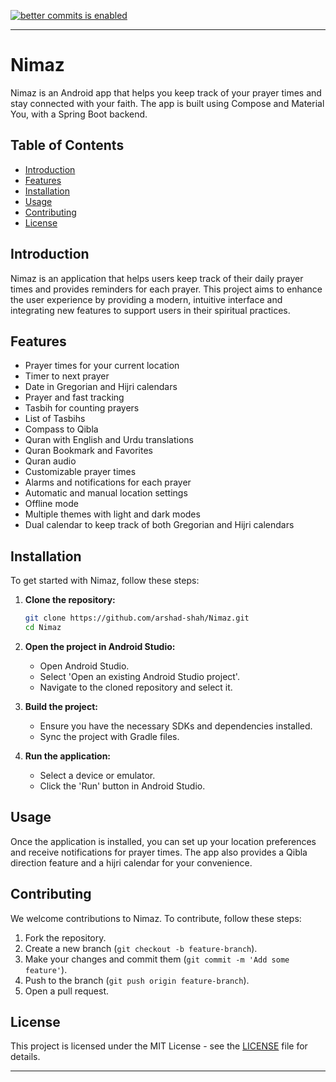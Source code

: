 [![better commits is enabled](https://img.shields.io/badge/better--commits-enabled?style=for-the-badge&logo=git&color=a6e3a1&logoColor=D9E0EE&labelColor=302D41)](https://github.com/Everduin94/better-commits)

---

# Nimaz

Nimaz is an Android app that helps you keep track of your prayer times and stay connected with your faith. The app is built using Compose and Material You, with a Spring Boot backend.

## Table of Contents
- [Introduction](#introduction)
- [Features](#features)
- [Installation](#installation)
- [Usage](#usage)
- [Contributing](#contributing)
- [License](#license)

## Introduction
Nimaz is an application that helps users keep track of their daily prayer times and provides reminders for each prayer. This project aims to enhance the user experience by providing a modern, intuitive interface and integrating new features to support users in their spiritual practices.

## Features
- Prayer times for your current location
- Timer to next prayer
- Date in Gregorian and Hijri calendars
- Prayer and fast tracking
- Tasbih for counting prayers
- List of Tasbihs
- Compass to Qibla
- Quran with English and Urdu translations
- Quran Bookmark and Favorites
- Quran audio
- Customizable prayer times
- Alarms and notifications for each prayer
- Automatic and manual location settings
- Offline mode
- Multiple themes with light and dark modes
- Dual calendar to keep track of both Gregorian and Hijri calendars

## Installation
To get started with Nimaz, follow these steps:

1. **Clone the repository:**
   ```sh
   git clone https://github.com/arshad-shah/Nimaz.git
   cd Nimaz
   ```

2. **Open the project in Android Studio:**
   - Open Android Studio.
   - Select 'Open an existing Android Studio project'.
   - Navigate to the cloned repository and select it.

3. **Build the project:**
   - Ensure you have the necessary SDKs and dependencies installed.
   - Sync the project with Gradle files.

4. **Run the application:**
   - Select a device or emulator.
   - Click the 'Run' button in Android Studio.

## Usage
Once the application is installed, you can set up your location preferences and receive notifications for prayer times. The app also provides a Qibla direction feature and a hijri calendar for your convenience.

## Contributing
We welcome contributions to Nimaz. To contribute, follow these steps:

1. Fork the repository.
2. Create a new branch (`git checkout -b feature-branch`).
3. Make your changes and commit them (`git commit -m 'Add some feature'`).
4. Push to the branch (`git push origin feature-branch`).
5. Open a pull request.

## License
This project is licensed under the MIT License - see the [LICENSE](LICENSE) file for details.

---


